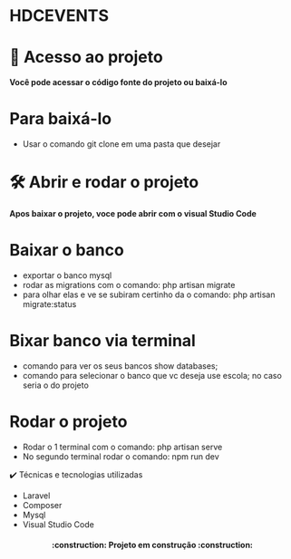 # HDCEVENTS

# 📁 Acesso ao projeto

**Você pode acessar o código fonte do projeto ou baixá-lo**

# Para baixá-lo 
* Usar o comando git clone em uma pasta que desejar 


# 🛠️ Abrir e rodar o projeto

**Apos baixar o projeto, voce pode abrir com o visual Studio Code**

# Baixar o banco
* exportar o banco mysql 
* rodar as migrations com o comando: php artisan migrate
* para olhar elas e ve se subiram certinho da o comando: php artisan migrate:status

# Bixar banco via terminal
* comando para ver os seus bancos show databases;
* comando para selecionar o banco que vc deseja use escola; no caso seria o do projeto

# Rodar o projeto
* Rodar o 1 terminal com o comando: php artisan serve
* No segundo terminal rodar o comando: npm run dev


✔️ Técnicas e tecnologias utilizadas
* Laravel
* Composer
* Mysql
* Visual Studio Code


<h4 align="center"> 
    :construction:  Projeto em construção  :construction:
</h4>